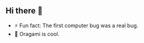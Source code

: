 ## Hi there 👋

<!--
**chellej/chellej** is a ✨ _special_ ✨ repository because its `README.md` (this file) appears on your GitHub profile.

Here are some ideas to get you started:

- 🔭 I’m currently working on: Devops and Machine Learning
- 🌱 I’m currently learning : MlOps and Kubernets
- 👯 I’m looking to collaborate on ...
- 🤔 I’m looking for help with ...
- 💬 Ask me about ...
- 📫 How to reach me: ...
- 😄 Pronouns: are stupid to have to list.-->
- ⚡ Fun fact:   The first computer bug was a real bug.
- 💬 Oragami is cool.
